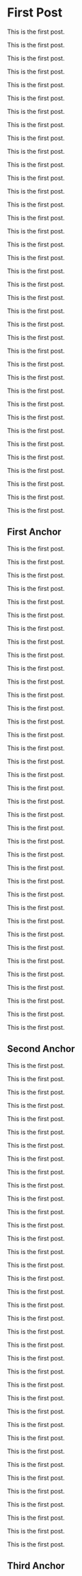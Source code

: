 # First Post

This is the first post.

This is the first post.

This is the first post.

This is the first post.

This is the first post.

This is the first post.

This is the first post.

This is the first post.

This is the first post.

This is the first post.

This is the first post.

This is the first post.

This is the first post.

This is the first post.

This is the first post.

This is the first post.

This is the first post.

This is the first post.

This is the first post.

This is the first post.

This is the first post.

This is the first post.

This is the first post.

This is the first post.

This is the first post.

This is the first post.

This is the first post.

This is the first post.

This is the first post.

This is the first post.

This is the first post.

This is the first post.

This is the first post.

This is the first post.

This is the first post.

This is the first post.

This is the first post.

## First Anchor

This is the first post.

This is the first post.

This is the first post.

This is the first post.

This is the first post.

This is the first post.

This is the first post.

This is the first post.

This is the first post.

This is the first post.

This is the first post.

This is the first post.

This is the first post.

This is the first post.

This is the first post.

This is the first post.

This is the first post.

This is the first post.

This is the first post.

This is the first post.

This is the first post.

This is the first post.

This is the first post.

This is the first post.

This is the first post.

This is the first post.

This is the first post.

This is the first post.

This is the first post.

This is the first post.

This is the first post.

This is the first post.

This is the first post.

This is the first post.

This is the first post.

This is the first post.

This is the first post.

## Second Anchor

This is the first post.

This is the first post.

This is the first post.

This is the first post.

This is the first post.

This is the first post.

This is the first post.

This is the first post.

This is the first post.

This is the first post.

This is the first post.

This is the first post.

This is the first post.

This is the first post.

This is the first post.

This is the first post.

This is the first post.

This is the first post.

This is the first post.

This is the first post.

This is the first post.

This is the first post.

This is the first post.

This is the first post.

This is the first post.

This is the first post.

This is the first post.

This is the first post.

This is the first post.

This is the first post.

This is the first post.

This is the first post.

This is the first post.

This is the first post.

This is the first post.

This is the first post.

This is the first post.

## Third Anchor
